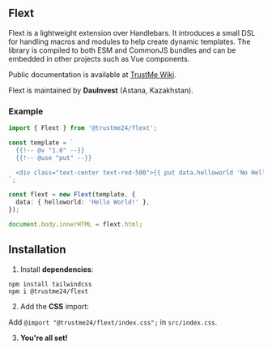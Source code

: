 ## Flext

Flext is a lightweight extension over Handlebars. It introduces a small DSL for handling macros and modules to help create dynamic templates. The library is compiled to both ESM and CommonJS bundles and can be embedded in other projects such as Vue components.

Public documentation is available at [TrustMe Wiki](https://trustmekz.atlassian.net/wiki/external/MTUwYzM5NjUzNDE4NDViMGJlMTliOWEzNzM1Y2RiZWE).

Flext is maintained by **DauInvest** (Astana, Kazakhstan).

### Example
```ts
import { Flext } from '@trustme24/flext';

const template = `
  {{!-- @v "1.0" --}}
  {{!-- @use "put" --}}

  <div class="text-center text-red-500">{{ put data.helloworld 'No Hello World...' }}</div>
`;

const flext = new Flext(template, {
  data: { helloworld: 'Hello World!' },
});

document.body.innerHTML = flext.html;
```

## Installation

1. Install **dependencies**:

```shell
npm install tailwindcss
npm i @trustme24/flext
```

2. Add the **CSS** import:

Add `@import "@trustme24/flext/index.css";` in `src/index.css`.

3. **You're all set!**
